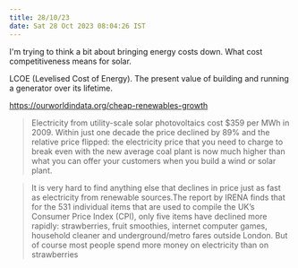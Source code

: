 ```yaml
---
title: 28/10/23
date: Sat 28 Oct 2023 08:04:26 IST
---
```


I'm trying to think a bit about bringing energy costs down. What cost competitiveness means for solar.

LCOE (Levelised Cost of Energy). The present value of building and running a generator over its lifetime.

https://ourworldindata.org/cheap-renewables-growth

> Electricity from utility-scale solar photovoltaics cost $359 per MWh in 2009. Within just one decade the price
declined by 89% and the relative price flipped: the electricity price that you need to charge to break even with the new
average coal plant is now much higher than what you can offer your customers when you build a wind or solar plant.

> It is very hard to find anything else that declines in price just as fast as electricity from renewable sources.The
report by IRENA finds that for the 531 individual items that are used to compile the UK’s Consumer Price Index (CPI),
only five items have declined more rapidly: strawberries, fruit smoothies, internet computer games, household cleaner
and underground/metro fares outside London. But of course most people spend more money on electricity than on
strawberries
